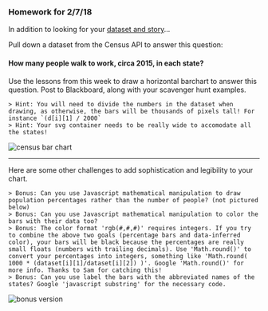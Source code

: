 ### Homework for 2/7/18

In addition to looking for your [dataset and story](dataset.md)...

Pull down a dataset from the Census API to answer this question:

#### How many people walk to work, circa 2015, in each state?

Use the lessons from this week to draw a horizontal barchart to answer this question. Post to Blackboard, along with your scavenger hunt examples.

	> Hint: You will need to divide the numbers in the dataset when drawing, as otherwise, the bars will be thousands of pixels tall! For instance `(d[i][1] / 2000`
	> Hint: Your svg container needs to be really wide to accomodate all the states! 

![census bar chart](homework.png)

-----

Here are some other challenges to add sophistication and legibility to your chart.

	> Bonus: Can you use Javascript mathematical manipulation to draw population percentages rather than the number of people? (not pictured below)	
	> Bonus: Can you use Javascript mathematical manipulation to color the bars with their data too?
	> Bonus: The color format 'rgb(#,#,#)' requires integers. If you try to combine the above two goals (percentage bars and data-inferred color), your bars will be black because the percentages are really small floats (numbers with trailing decimals). Use 'Math.round()' to convert your percentages into integers, something like 'Math.round( 1000 * (dataset[i][1]/dataset[i][2]) )'. Google 'Math.round()' for more info. Thanks to Sam for catching this! 
	> Bonus: Can you use label the bars with the abbreviated names of the states? Google 'javascript substring' for the necessary code. 

![bonus version](bonus.png)
